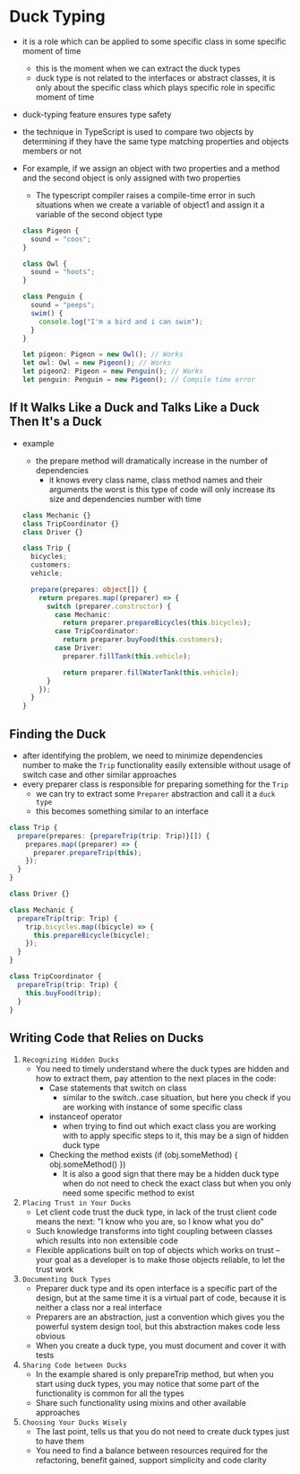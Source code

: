 # Duck Typing

- it is a role which can be applied to some specific class in some specific moment of time
  - this is the moment when we can extract the duck types
  - duck type is not related to the interfaces or abstract classes, it is only about the specific class which plays specific role in specific moment of time
- duck-typing feature ensures type safety
- the technique in TypeScript is used to compare two objects by determining if they have the same type matching properties and objects members or not
- For example, if we assign an object with two properties and a method and the second object is only assigned with two properties

  - The typescript compiler raises a compile-time error in such situations when we create a variable of object1 and assign it a variable of the second object type

  ```ts
  class Pigeon {
    sound = "coos";
  }

  class Owl {
    sound = "hoots";
  }

  class Penguin {
    sound = "peeps";
    swim() {
      console.log("I'm a bird and i can swim");
    }
  }

  let pigeon: Pigeon = new Owl(); // Works
  let owl: Owl = new Pigeon(); // Works
  let pigeon2: Pigeon = new Penguin(); // Works
  let penguin: Penguin = new Pigeon(); // Compile time error
  ```

## If It Walks Like a Duck and Talks Like a Duck Then It's a Duck

- example

  - the prepare method will dramatically increase in the number of dependencies
    - it knows every class name, class method names and their arguments
      the worst is this type of code will only increase its size and dependencies number with time

  ```ts
  class Mechanic {}
  class TripCoordinator {}
  class Driver {}

  class Trip {
    bicycles;
    customers;
    vehicle;

    prepare(prepares: object[]) {
      return prepares.map((preparer) => {
        switch (preparer.constructor) {
          case Mechanic:
            return preparer.prepareBicycles(this.bicycles);
          case TripCoordinator:
            return preparer.buyFood(this.customers);
          case Driver:
            preparer.fillTank(this.vehicle);

            return preparer.fillWaterTank(this.vehicle);
        }
      });
    }
  }
  ```

## Finding the Duck

- after identifying the problem, we need to minimize dependencies number to make the `Trip` functionality easily extensible without usage of switch case and other similar approaches
- every preparer class is responsible for preparing something for the `Trip`
  - we can try to extract some `Preparer` abstraction and call it a `duck type`
  - this becomes something similar to an interface

```ts
class Trip {
  prepare(prepares: {prepareTrip(trip: Trip)}[]) {
    prepares.map((preparer) => {
      preparer.prepareTrip(this);
    });
  }
}

class Driver {}

class Mechanic {
  prepareTrip(trip: Trip) {
    trip.bicycles.map((bicycle) => {
      this.prepareBicycle(bicycle);
    });
  }
}

class TripCoordinator {
  prepareTrip(trip: Trip) {
    this.buyFood(trip);
  }
}
```

## Writing Code that Relies on Ducks

1. `Recognizing Hidden Ducks`
   - You need to timely understand where the duck types are hidden and how to extract them, pay attention to the next places in the code:
     - Case statements that switch on class
       - similar to the switch..case situation, but here you check if you are working with instance of some specific class
     - instanceof operator
       - when trying to find out which exact class you are working with to apply specific steps to it, this may be a sign of hidden duck type
     - Checking the method exists (if (obj.someMethod) { obj.someMethod() })
       - It is also a good sign that there may be a hidden duck type when do not need to check the exact class but when you only need some specific method to exist
2. `Placing Trust in Your Ducks`
   - Let client code trust the duck type, in lack of the trust client code means the next: "I know who you are, so I know what you do"
   - Such knowledge transforms into tight coupling between classes which results into non extensible code
   - Flexible applications built on top of objects which works on trust
     – your goal as a developer is to make those objects reliable, to let the trust work
3. `Documenting Duck Types`
   - Preparer duck type and its open interface is a specific part of the design, but at the same time it is a virtual part of code, because it is neither a class nor a real interface
   - Preparers are an abstraction, just a convention which gives you the powerful system design tool, but this abstraction makes code less obvious
   - When you create a duck type, you must document and cover it with tests
4. `Sharing Code between Ducks`
   - In the example shared is only prepareTrip method, but when you start using duck types, you may notice that some part of the functionality is common for all the types
   - Share such functionality using mixins and other available approaches
5. `Choosing Your Ducks Wisely`
   - The last point, tells us that you do not need to create duck types just to have them
   - You need to find a balance between resources required for the refactoring, benefit gained, support simplicity and code clarity
